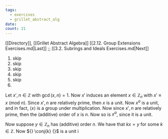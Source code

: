 ```yaml
---
tags:
  - exercises
  - grillet_abstract_alg
date:
count: 21
---
```

[[Directory]], [[Grillet Abstract Algebra]]
[[2.12. Group Extensions Exercises.md|Last]] ;; [[3.2. Subrings and Ideals Exercises.md|Next]]
1. skip
2. skip
3. skip
4. skip
5. skip
6. 
Let ${} x',\, n \in \mathbb{Z} {}$ with ${} \gcd(x,\, n)=1 {}$. Now ${} x' {}$ induces an element ${} x \in \mathbb{Z}_{n} {}$ with ${} x'\equiv x \:(\mathrm{mod}\  n)  {}$. Since ${} x',\, n {}$ are relatively prime, then $x$ is a unit. Now ${} x^{a} {}$ is a unit, and in fact, ${} \langle x \rangle  {}$ is a group under multiplication. Now since ${} x',\, n {}$ are relatively prime, then the (additive) order of $x$ is $n$. Now so is ${} x^{a} {}$, since it is a unit. 

Now suppose ${} y \in \mathbb{Z}_{n} {}$ has (additive) order ${} n$. We have that ${} kx=y {}$ for some ${} k \in \mathbb{Z} {}$. Now ${} \conj{k} {}$ is a unit i